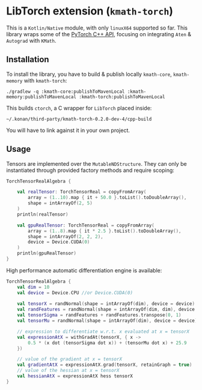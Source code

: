 # LibTorch extension (`kmath-torch`)

This is a `Kotlin/Native` module, with only `linuxX64` supported so far. This library wraps some of
the [PyTorch C++ API](https://pytorch.org/cppdocs), focusing on integrating `Aten` & `Autograd` with `KMath`.

## Installation

To install the library, you have to build & publish locally `kmath-core`, `kmath-memory` with `kmath-torch`:

```
./gradlew -q :kmath-core:publishToMavenLocal :kmath-memory:publishToMavenLocal :kmath-torch:publishToMavenLocal
```

This builds `ctorch`, a C wrapper for `LibTorch` placed inside:

`~/.konan/third-party/kmath-torch-0.2.0-dev-4/cpp-build`

You will have to link against it in your own project.

## Usage

Tensors are implemented over the `MutableNDStructure`. They can only be instantiated through provided factory methods
and require scoping:

```kotlin
TorchTensorRealAlgebra {

    val realTensor: TorchTensorReal = copyFromArray(
        array = (1..10).map { it + 50.0 }.toList().toDoubleArray(),
        shape = intArrayOf(2, 5)
    )
    println(realTensor)

    val gpuRealTensor: TorchTensorReal = copyFromArray(
        array = (1..8).map { it * 2.5 }.toList().toDoubleArray(),
        shape = intArrayOf(2, 2, 2),
        device = Device.CUDA(0)
    )
    println(gpuRealTensor)
}
```

High performance automatic differentiation engine is available:

```kotlin
TorchTensorRealAlgebra {
    val dim = 10
    val device = Device.CPU //or Device.CUDA(0)
    
    val tensorX = randNormal(shape = intArrayOf(dim), device = device)
    val randFeatures = randNormal(shape = intArrayOf(dim, dim), device = device)
    val tensorSigma = randFeatures + randFeatures.transpose(0, 1)
    val tensorMu = randNormal(shape = intArrayOf(dim), device = device)

    // expression to differentiate w.r.t. x evaluated at x = tensorX
    val expressionAtX = withGradAt(tensorX, { x ->
        0.5 * (x dot (tensorSigma dot x)) + (tensorMu dot x) + 25.9
    })

    // value of the gradient at x = tensorX
    val gradientAtX = expressionAtX.grad(tensorX, retainGraph = true)
    // value of the hessian at x = tensorX
    val hessianAtX = expressionAtX hess tensorX
}
```


